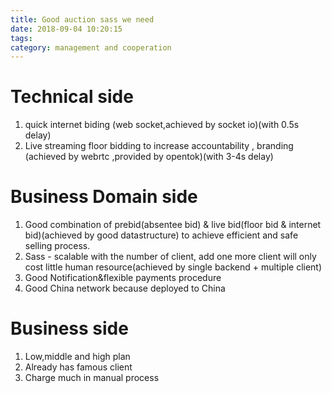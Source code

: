 ```yaml
---
title: Good auction sass we need
date: 2018-09-04 10:20:15
tags:
category: management and cooperation
---
```


# Technical side

1. quick internet biding (web socket,achieved by socket io)(with 0.5s delay)
2. Live streaming floor bidding to increase accountability , branding (achieved by webrtc ,provided by opentok)(with 3-4s delay)

# Business Domain side

1. Good combination of prebid(absentee bid) & live bid(floor bid & internet bid)(achieved by good datastructure) to achieve efficient and safe selling process.
2. Sass - scalable with the number of client, add one more client will only cost little human resource(achieved by single backend + multiple client)
3. Good Notification&flexible payments procedure
4. Good China network because deployed to China

# Business side

1. Low,middle and high plan
2. Already has famous client
3. Charge much in manual process
